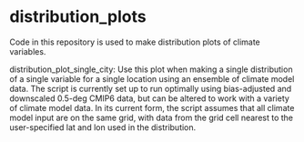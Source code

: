 # distribution_plots

Code in this repository is used to make distribution plots of climate variables.

distribution_plot_single_city: Use this plot when making a single distribution of a single variable for a single location using an ensemble of climate model data. The script is currently set up to run optimally using bias-adjusted and downscaled 0.5-deg CMIP6 data, but can be altered to work with a variety of climate model data. In its current form, the script assumes that all climate model input are on the same grid, with data from the grid cell nearest to the user-specified lat and lon used in the distribution.
